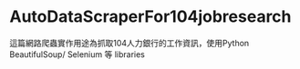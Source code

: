 # AutoDataScraperFor104jobresearch
這篇網路爬蟲實作用途為抓取104人力銀行的工作資訊，使用Python BeautifulSoup/ Selenium 等 libraries 
